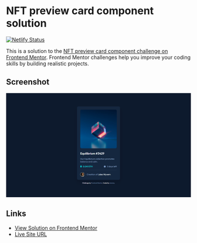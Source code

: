 # NFT preview card component solution

[![Netlify Status](https://api.netlify.com/api/v1/badges/e93a71f8-21d2-4eb3-a771-1fff6d9868c2/deploy-status)](https://app.netlify.com/sites/nft-card-0x/deploys)

This is a solution to the [NFT preview card component challenge on Frontend Mentor](https://www.frontendmentor.io/challenges/nft-preview-card-component-SbdUL_w0U). Frontend Mentor challenges help you improve your coding skills by building realistic projects.

## Screenshot

![Solution screenshot for the the NFT preview card component coding challenge](./assets/screenshot/screenshot.png)

## Links

- [View Solution on Frontend Mentor](https://www.frontendmentor.io/solutions/nft-preview-card-component-01Pu2gPhgv)
- [Live Site URL](https://nft-card-0x.netlify.app/)
